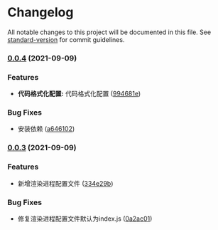 # Changelog

All notable changes to this project will be documented in this file. See [standard-version](https://github.com/conventional-changelog/standard-version) for commit guidelines.

### [0.0.4](https://ngit.fosung.com/fosung-framework/front/fosung-electron-template/compare/v0.0.3...v0.0.4) (2021-09-09)


### Features

* **代码格式化配置:** 代码格式化配置 ([994681e](https://ngit.fosung.com/fosung-framework/front/fosung-electron-template/commit/994681eba741de0e06b2d446331205bddb2077d9))


### Bug Fixes

* 安装依赖 ([a646102](https://ngit.fosung.com/fosung-framework/front/fosung-electron-template/commit/a64610276007880941ce7fc860e5941ecc992cda))

### [0.0.3](https://ngit.fosung.com/fosung-framework/front/fosung-electron-template/compare/v0.0.2...v0.0.3) (2021-09-09)


### Features

* 新增渲染进程配置文件 ([334e29b](https://ngit.fosung.com/fosung-framework/front/fosung-electron-template/commit/334e29bfe5e2241c4008243eb5fd444218534c10))


### Bug Fixes

* 修复渲染进程配置文件默认为index.js ([0a2ac01](https://ngit.fosung.com/fosung-framework/front/fosung-electron-template/commit/0a2ac01202c08456c3b180acf6fa9cc88cdaad7a))
